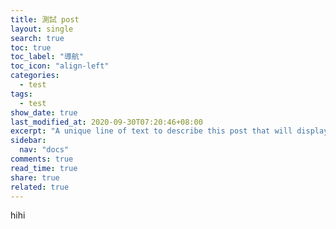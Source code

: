 ```yaml
---
title: 測試 post
layout: single
search: true
toc: true
toc_label: "導航"
toc_icon: "align-left"
categories:
  - test
tags:
  - test
show_date: true
last_modified_at: 2020-09-30T07:20:46+08:00
excerpt: "A unique line of text to describe this post that will display in an archive listing and meta description with SEO benefits."
sidebar:
  nav: "docs"
comments: true
read_time: true
share: true
related: true
---
```


hihi

